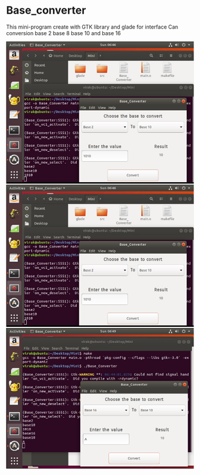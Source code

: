 # Base_converter
This mini-program create with GTK library and glade for interface
Can conversion base 2 base 8 base 10 and base 16

![](https://raw.githubusercontent.com/VIRAK33/Base_converter/0cb0f0d829c58d7ac09c45f78bdbce1272e26642/img/1.jpg)
![](https://raw.githubusercontent.com/VIRAK33/Base_converter/0cb0f0d829c58d7ac09c45f78bdbce1272e26642/img/2.jpg)
![](https://raw.githubusercontent.com/VIRAK33/Base_converter/0cb0f0d829c58d7ac09c45f78bdbce1272e26642/img/3.png)
